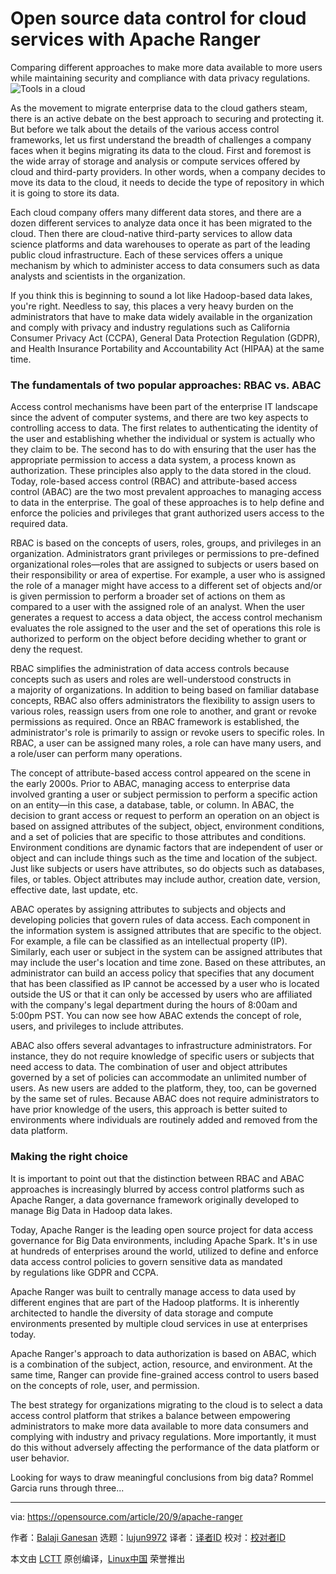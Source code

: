 [#]: collector: (lujun9972)
[#]: translator: ( )
[#]: reviewer: ( )
[#]: publisher: ( )
[#]: url: ( )
[#]: subject: (Open source data control for cloud services with Apache Ranger)
[#]: via: (https://opensource.com/article/20/9/apache-ranger)
[#]: author: (Balaji Ganesan https://opensource.com/users/balajiganesan)

Open source data control for cloud services with Apache Ranger
======
Comparing different approaches to make more data available to more users
while maintaining security and compliance with data privacy regulations.
![Tools in a cloud][1]

As the movement to migrate enterprise data to the cloud gathers steam, there is an active debate on the best approach to securing and protecting it. But before we talk about the details of the various access control frameworks, let us first understand the breadth of challenges a company faces when it begins migrating its data to the cloud. First and foremost is the wide array of storage and analysis or compute services offered by cloud and third-party providers. In other words, when a company decides to move its data to the cloud, it needs to decide the type of repository in which it is going to store its data.

Each cloud company offers many different data stores, and there are a dozen different services to analyze data once it has been migrated to the cloud. Then there are cloud-native third-party services to allow data science platforms and data warehouses to operate as part of the leading public cloud infrastructure. Each of these services offers a unique mechanism by which to administer access to data consumers such as data analysts and scientists in the organization.

If you think this is beginning to sound a lot like Hadoop-based data lakes, you're right. Needless to say, this places a very heavy burden on the administrators that have to make data widely available in the organization and comply with privacy and industry regulations such as California Consumer Privacy Act (CCPA), General Data Protection Regulation (GDPR), and Health Insurance Portability and Accountability Act (HIPAA) at the same time.

### The fundamentals of two popular approaches: RBAC vs. ABAC

Access control mechanisms have been part of the enterprise IT landscape since the advent of computer systems, and there are two key aspects to controlling access to data. The first relates to authenticating the identity of the user and establishing whether the individual or system is actually who they claim to be. The second has to do with ensuring that the user has the appropriate permission to access a data system, a process known as authorization. These principles also apply to the data stored in the cloud. Today, role-based access control (RBAC) and attribute-based access control (ABAC) are the two most prevalent approaches to managing access to data in the enterprise. The goal of these approaches is to help define and enforce the policies and privileges that grant authorized users access to the required data.

RBAC is based on the concepts of users, roles, groups, and privileges in an organization. Administrators grant privileges or permissions to pre-defined organizational roles—roles that are assigned to subjects or users based on their responsibility or area of expertise. For example, a user who is assigned the role of a manager might have access to a different set of objects and/or is given permission to perform a broader set of actions on them as compared to a user with the assigned role of an analyst. When the user generates a request to access a data object, the access control mechanism evaluates the role assigned to the user and the set of operations this role is authorized to perform on the object before deciding whether to grant or deny the request.

RBAC simplifies the administration of data access controls because concepts such as users and roles are well-understood constructs in a majority of organizations. In addition to being based on familiar database concepts, RBAC also offers administrators the flexibility to assign users to various roles, reassign users from one role to another, and grant or revoke permissions as required. Once an RBAC framework is established, the administrator's role is primarily to assign or revoke users to specific roles. In RBAC, a user can be assigned many roles, a role can have many users, and a role/user can perform many operations.

The concept of attribute-based access control appeared on the scene in the early 2000s. Prior to ABAC, managing access to enterprise data involved granting a user or subject permission to perform a specific action on an entity—in this case, a database, table, or column. In ABAC, the decision to grant access or request to perform an operation on an object is based on assigned attributes of the subject, object, environment conditions, and a set of policies that are specific to those attributes and conditions. Environment conditions are dynamic factors that are independent of user or object and can include things such as the time and location of the subject. Just like subjects or users have attributes, so do objects such as databases, files, or tables. Object attributes may include author, creation date, version, effective date, last update, etc.

ABAC operates by assigning attributes to subjects and objects and developing policies that govern rules of data access. Each component in the information system is assigned attributes that are specific to the object. For example, a file can be classified as an intellectual property (IP). Similarly, each user or subject in the system can be assigned attributes that may include the user's location and time zone. Based on these attributes, an administrator can build an access policy that specifies that any document that has been classified as IP cannot be accessed by a user who is located outside the US or that it can only be accessed by users who are affiliated with the company's legal department during the hours of 8:00am and 5:00pm PST. You can now see how ABAC extends the concept of role, users, and privileges to include attributes.

ABAC also offers several advantages to infrastructure administrators. For instance, they do not require knowledge of specific users or subjects that need access to data. The combination of user and object attributes governed by a set of policies can accommodate an unlimited number of users. As new users are added to the platform, they, too, can be governed by the same set of rules. Because ABAC does not require administrators to have prior knowledge of the users, this approach is better suited to environments where individuals are routinely added and removed from the data platform.

### Making the right choice

It is important to point out that the distinction between RBAC and ABAC approaches is increasingly blurred by access control platforms such as Apache Ranger, a data governance framework originally developed to manage Big Data in Hadoop data lakes.

Today, Apache Ranger is the leading open source project for data access governance for Big Data environments, including Apache Spark. It's in use at hundreds of enterprises around the world, utilized to define and enforce data access control policies to govern sensitive data as mandated by regulations like GDPR and CCPA.

Apache Ranger was built to centrally manage access to data used by different engines that are part of the Hadoop platforms. It is inherently architected to handle the diversity of data storage and compute environments presented by multiple cloud services in use at enterprises today.

Apache Ranger's approach to data authorization is based on ABAC, which is a combination of the subject, action, resource, and environment. At the same time, Ranger can provide fine-grained access control to users based on the concepts of role, user, and permission.

The best strategy for organizations migrating to the cloud is to select a data access control platform that strikes a balance between empowering administrators to make more data available to more data consumers and complying with industry and privacy regulations. More importantly, it must do this without adversely affecting the performance of the data platform or user behavior. 

Looking for ways to draw meaningful conclusions from big data? Rommel Garcia runs through three...

--------------------------------------------------------------------------------

via: https://opensource.com/article/20/9/apache-ranger

作者：[Balaji Ganesan][a]
选题：[lujun9972][b]
译者：[译者ID](https://github.com/译者ID)
校对：[校对者ID](https://github.com/校对者ID)

本文由 [LCTT](https://github.com/LCTT/TranslateProject) 原创编译，[Linux中国](https://linux.cn/) 荣誉推出

[a]: https://opensource.com/users/balajiganesan
[b]: https://github.com/lujun9972
[1]: https://opensource.com/sites/default/files/styles/image-full-size/public/lead-images/cloud_tools_hardware.png?itok=PGjJenqT (Tools in a cloud)
